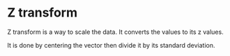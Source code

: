 # Z transform

Z transform is a way to scale the data. It converts the values to its z values.

It is done by centering the vector then divide it by its standard deviation.